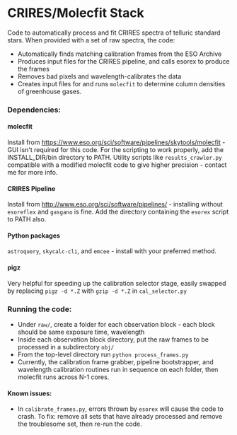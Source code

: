 # CRIRES/Molecfit Stack

Code to automatically process and fit CRIRES spectra of telluric standard stars.
When provided with a set of raw spectra, the code:
* Automatically finds matching calibration frames from the ESO Archive
* Produces input files for the CRIRES pipeline, and calls esorex to produce the frames
* Removes bad pixels and wavelength-calibrates the data
* Creates input files for and runs `molecfit` to determine column densities of greenhouse gases.

### Dependencies:

#### molecfit
Install from <https://www.eso.org/sci/software/pipelines/skytools/molecfit> - GUI isn't required for this code.
For the scripting to work properly, add the INSTALL_DIR/bin directory to PATH.
Utility scripts like `results_crawler.py` compatible with a modified molecfit code to give higher precision - contact me for more info.

#### CRIRES Pipeline
Install from <http://www.eso.org/sci/software/pipelines/> - installing without `esoreflex` and `gasgano` is fine.
Add the directory containing the `esorex` script to PATH also.


#### Python packages
`astroquery`, `skycalc-cli`, and `emcee` - install with your preferred method.

#### pigz
Very helpful for speeding up the calibration selector stage, easily swapped by replacing `pigz -d *.Z` with `gzip -d *.Z` in `cal_selector.py`

### Running the code:

* Under `raw/`, create a folder for each observation block - each block should be same exposure time, wavelength
* Inside each observation block directory, put the raw frames to be processed in a subdirectory `obj/`
* From the top-level directory run `python process_frames.py`
* Currently, the calibration frame grabber, pipeline bootstrapper, and wavelength calibration routines run in sequence on each folder, then molecfit runs across N-1 cores.

#### Known issues:
* In `calibrate_frames.py`, errors thrown by `esorex` will cause the code to crash. To fix: remove all sets that have already processed and remove the troublesome set, then re-run the code.
